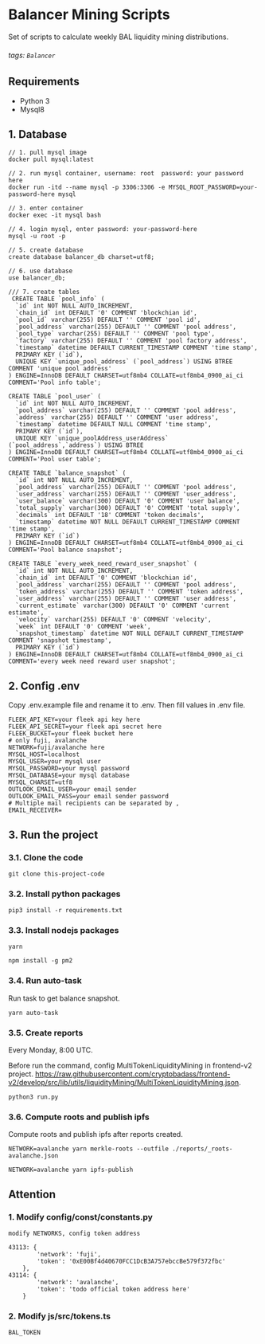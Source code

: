 # Balancer Mining Scripts

Set of scripts to calculate weekly BAL liquidity mining distributions.

###### tags: `Balancer`

## Requirements

-   Python 3
-   Mysql8

## 1. Database

```sql=
// 1. pull mysql image
docker pull mysql:latest

// 2. run mysql container, username: root  password: your password here
docker run -itd --name mysql -p 3306:3306 -e MYSQL_ROOT_PASSWORD=your-password-here mysql

// 3. enter container
docker exec -it mysql bash

// 4. login mysql, enter password: your-password-here
mysql -u root -p

// 5. create database
create database balancer_db charset=utf8;

// 6. use database
use balancer_db;

/// 7. create tables
 CREATE TABLE `pool_info` (
  `id` int NOT NULL AUTO_INCREMENT,
  `chain_id` int DEFAULT '0' COMMENT 'blockchian id',
  `pool_id` varchar(255) DEFAULT '' COMMENT 'pool id',
  `pool_address` varchar(255) DEFAULT '' COMMENT 'pool address',
  `pool_type` varchar(255) DEFAULT '' COMMENT 'pool type',
  `factory` varchar(255) DEFAULT '' COMMENT 'pool factory address',
  `timestamp` datetime DEFAULT CURRENT_TIMESTAMP COMMENT 'time stamp',
  PRIMARY KEY (`id`),
  UNIQUE KEY `unique_pool_address` (`pool_address`) USING BTREE COMMENT 'unique pool address'
) ENGINE=InnoDB DEFAULT CHARSET=utf8mb4 COLLATE=utf8mb4_0900_ai_ci COMMENT='Pool info table';

CREATE TABLE `pool_user` (
  `id` int NOT NULL AUTO_INCREMENT,
  `pool_address` varchar(255) DEFAULT '' COMMENT 'pool address',
  `address` varchar(255) DEFAULT '' COMMENT 'user address',
  `timestamp` datetime DEFAULT NULL COMMENT 'time stamp',
  PRIMARY KEY (`id`),
  UNIQUE KEY `unique_poolAddress_userAddress` (`pool_address`,`address`) USING BTREE
) ENGINE=InnoDB DEFAULT CHARSET=utf8mb4 COLLATE=utf8mb4_0900_ai_ci COMMENT='Pool user table';

CREATE TABLE `balance_snapshot` (
  `id` int NOT NULL AUTO_INCREMENT,
  `pool_address` varchar(255) DEFAULT '' COMMENT 'pool address',
  `user_address` varchar(255) DEFAULT '' COMMENT 'user_address',
  `user_balance` varchar(300) DEFAULT '0' COMMENT 'user balance',
  `total_supply` varchar(300) DEFAULT '0' COMMENT 'total supply',
  `decimals` int DEFAULT '18' COMMENT 'token decimals',
  `timestamp` datetime NOT NULL DEFAULT CURRENT_TIMESTAMP COMMENT 'time stamp',
  PRIMARY KEY (`id`)
) ENGINE=InnoDB DEFAULT CHARSET=utf8mb4 COLLATE=utf8mb4_0900_ai_ci COMMENT='Pool balance snapshot';

CREATE TABLE `every_week_need_reward_user_snapshot` (
  `id` int NOT NULL AUTO_INCREMENT,
  `chain_id` int DEFAULT '0' COMMENT 'blockchian id',
  `pool_address` varchar(255) DEFAULT '' COMMENT 'pool address',
  `token_address` varchar(255) DEFAULT '' COMMENT 'token address',
  `user_address` varchar(255) DEFAULT '' COMMENT 'user address',
  `current_estimate` varchar(300) DEFAULT '0' COMMENT 'current estimate',
  `velocity` varchar(255) DEFAULT '0' COMMENT 'velocity',
  `week` int DEFAULT '0' COMMENT 'week',
  `snapshot_timestamp` datetime NOT NULL DEFAULT CURRENT_TIMESTAMP COMMENT 'snapshot timestamp',
  PRIMARY KEY (`id`)
) ENGINE=InnoDB DEFAULT CHARSET=utf8mb4 COLLATE=utf8mb4_0900_ai_ci COMMENT='every week need reward user snapshot';
```

## 2. Config .env

Copy .env.example file and rename it to .env. Then fill values in .env file.

```javascript=
FLEEK_API_KEY=your fleek api key here
FLEEK_API_SECRET=your fleek api secret here
FLEEK_BUCKET=your fleek bucket here
# only fuji, avalanche
NETWORK=fuji/avalanche here
MYSQL_HOST=localhost
MYSQL_USER=your mysql user
MYSQL_PASSWORD=your mysql password
MYSQL_DATABASE=your mysql database
MYSQL_CHARSET=utf8
OUTLOOK_EMAIL_USER=your email sender
OUTLOOK_EMAIL_PASS=your email sender password
# Multiple mail recipients can be separated by ,
EMAIL_RECEIVER=
```

## 3. Run the project

### 3.1. Clone the code

```bash=
git clone this-project-code
```

### 3.2. Install python packages

```bash=
pip3 install -r requirements.txt
```

### 3.3. Install nodejs packages

```bash=
yarn

npm install -g pm2
```

### 3.4. Run auto-task

Run task to get balance snapshot.

```bash=
yarn auto-task
```

### 3.5. Create reports

Every Monday, 8:00 UTC.

Before run the command, config MultiTokenLiquidityMining in frontend-v2 project. https://raw.githubusercontent.com/cryptobadass/frontend-v2/develop/src/lib/utils/liquidityMining/MultiTokenLiquidityMining.json.

```bash=
python3 run.py
```

### 3.6. Compute roots and publish ipfs

Compute roots and publish ipfs after reports created.

```bash=
NETWORK=avalanche yarn merkle-roots --outfile ./reports/_roots-avalanche.json

NETWORK=avalanche yarn ipfs-publish
```

## Attention

### 1. Modify config/const/constants.py

```python=
modify NETWORKS, config token address

43113: {
        'network': 'fuji',
        'token': '0xE00Bf4d40670FCC1DcB3A757ebccBe579f372fbc'
    },
43114: {
        'network': 'avalanche',
        'token': 'todo official token address here'
    }
```

### 2. Modify js/src/tokens.ts

```
BAL_TOKEN
```
